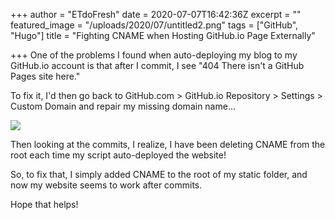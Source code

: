 +++
author = "ETdoFresh"
date = 2020-07-07T16:42:36Z
excerpt = ""
featured_image = "/uploads/2020/07/untitled2.png"
tags = ["GitHub", "Hugo"]
title = "Fighting CNAME when Hosting GitHub.io Page Externally"

+++
One of the problems I found when auto-deploying my blog to my GitHub.io account is that after I commit, I see "404 There isn't a GitHub Pages site here."

To fix it, I'd then go back to GitHub.com > GitHub.io Repository > Settings > Custom Domain and repair my missing domain name...

![](/uploads/2020/07/capture.PNG)

Then looking at the commits, I realize, I have been deleting CNAME from the root each time my script auto-deployed the website!

So, to fix that, I simply added CNAME to the root of my static folder, and now my website seems to work after commits.

Hope that helps!
